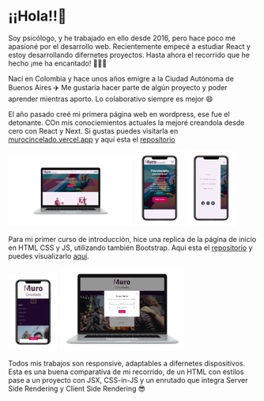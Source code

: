 # ¡¡Hola!!👋

Soy psicólogo, y he trabajado en ello desde 2016, pero hace poco me apasioné por el desarrollo web. Recientemente empecé a estudiar React y estoy desarrollando difernetes proyectos. Hasta ahora el recorrido que he hecho ¡me ha encantado! 💜💜💜

Nací en Colombia y hace unos años emigre a la Ciudad Autónoma de Buenos Aires ✈️ Me gustaría hacer parte de algún proyecto y poder aprender mientras aporto. Lo colaborativo siempre es mejor 😄

El año pasado creé mi primera página web en wordpress, ese fue el detonante. COn mis conociemientos actuales la mejoré creandola desde cero con React y Next. Si gustas puedes visitarla en [murocincelado.vercel.app](https://murocincelado.vercel.app/) y aquí esta el [repositorio](https://github.com/jmilo13/muro-cincelado)

<img  src='./murocincelado.png' height='50%' width='50%'> <img  src='./murophone.png' height='20%' width='20%'> <img  src='./murophonemenu.png' height='20%' width='20%'>

Para mi primer curso de introducción, hice una replica de la página de inicio en HTML CSS y JS, utilizando también Bootstrap. Aqui esta el [repositorio](https://github.com/jmilo13/muro_cincelado) y puedes visualizarlo [aquí](https://jmilo13.github.io/muro_cincelado/).

<img  src='./repliphone.png' height='20%' width='20%'> <img  src='./replica.png' height='50%' width='50%'>

Todos mis trabajos son responsive, adaptables a difernetes dispositivos. Esta es una buena comparativa de mi recorrido, de un HTML con estilos pase a un proyecto con JSX, CSS-in-JS y un enrutado que integra Server Side Rendering y Client Side Rendering 😎
